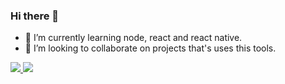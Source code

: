 ### Hi there 👋

<!--
**igordavoli/igordavoli** is a ✨ _special_ ✨ repository because its `README.md` (this file) appears on your GitHub profile.

Here are some ideas to get you started:

- 🔭 I’m currently working on ...
- 🤔 I’m looking for help with ...
- 💬 Ask me about ...
- 📫 How to reach me: ...
- 😄 Pronouns: ...
- ⚡ Fun fact: ...
 -->
- 🌱 I’m currently learning node, react and react native.
- 👯 I’m looking to collaborate on projects that's uses this tools.

<a title="Anurag's GitHub stats" href="https://github.com/anuraghazra/github-readme-stats">
  <img src="https://github-readme-stats.vercel.app/api?username=igordavoli&theme=radical" />
<a>
  
<a height= "195px" title="Anurag's GitHub stats" href="https://github.com/anuraghazra/github-readme-stats">
  <img src="https://github-readme-stats.vercel.app/api/top-langs/?username=igordavoli&layout=compact&theme=radical" />
<a>
